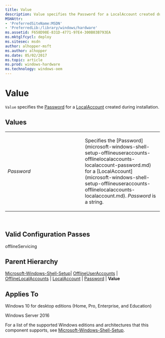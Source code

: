 ```yaml
---
title: Value
description: Value specifies the Password for a LocalAccount created during installation.
MSHAttr:
- 'PreferredSiteName:MSDN'
- 'PreferredLib:/library/windows/hardware'
ms.assetid: F658D98E-831D-4771-97E4-300B03B793EA
ms.mktglfcycl: deploy
ms.sitesec: msdn
author: alhopper-msft
ms.author: alhopper
ms.date: 05/02/2017
ms.topic: article
ms.prod: windows-hardware
ms.technology: windows-oem
---
```


# Value


`Value` specifies the [Password](microsoft-windows-shell-setup-offlineuseraccounts-offlinelocalaccounts-localaccount-password.md) for a [LocalAccount](microsoft-windows-shell-setup-offlineuseraccounts-offlinelocalaccounts-localaccount.md) created during installation.

## Values


<table>
<colgroup>
<col width="50%" />
<col width="50%" />
</colgroup>
<tbody>
<tr class="odd">
<td><p><em>Password</em></p></td>
<td><p>Specifies the [Password](microsoft-windows-shell-setup-offlineuseraccounts-offlinelocalaccounts-localaccount-password.md) for a [LocalAccount](microsoft-windows-shell-setup-offlineuseraccounts-offlinelocalaccounts-localaccount.md). <em>Password</em> is a string.</p></td>
</tr>
</tbody>
</table>

 

## Valid Configuration Passes


offlineServicing

## Parent Hierarchy


[Microsoft-Windows-Shell-Setup](microsoft-windows-shell-setup.md)| [OfflineUserAccounts](microsoft-windows-shell-setup-offlineuseraccounts.md) | [OfflineLocalAccounts](microsoft-windows-shell-setup-offlineuseraccounts-offlinelocalaccounts.md) | [LocalAccount](microsoft-windows-shell-setup-offlineuseraccounts-offlinelocalaccounts-localaccount.md) | [Password](microsoft-windows-shell-setup-offlineuseraccounts-offlinelocalaccounts-localaccount-password.md) | **Value**

## Applies To


Windows 10 for desktop editions (Home, Pro, Enterprise, and Education)

Windows Server 2016

For a list of the supported Windows editions and architectures that this component supports, see [Microsoft-Windows-Shell-Setup](microsoft-windows-shell-setup.md).

 

 






